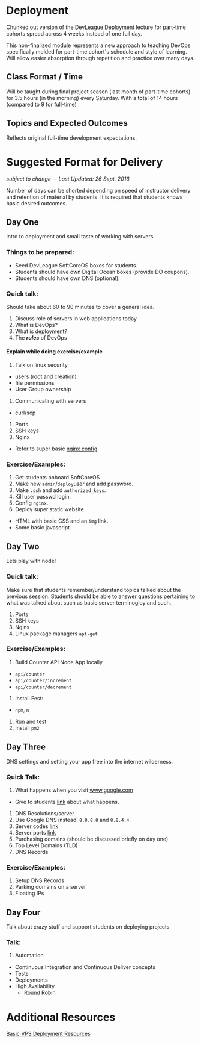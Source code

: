 # Deployment

Chunked out version of the [DevLeague Deployment](https://github.com/devleague/DevLeague-Modules/blob/master/Deployment/README.md) lecture for part-time cohorts spread across 4 weeks instead of one full day.

This non-finalized module represents a new approach to teaching DevOps specifically molded for part-time cohort's schedule and style of learning. Will allow easier absorption through repetition and practice over many days.

## Class Format / Time

Will be taught during final project season (last month of part-time cohorts) for 3.5 hours (in the morning) every Saturday. With a total of 14 hours (compared to 9 for full-time)


## Topics and Expected Outcomes

Reflects original full-time development expectations.

# Suggested Format for Delivery

_subject to change -- Last Updated: 26 Sept. 2016_

Number of days can be shorted depending on speed of instructor delivery and retention of material by students. It is required that students knows basic desired outcomes.

## Day One

Intro to deployment and small taste of working with servers.

### Things to be prepared:

- Seed DevLeague SoftCoreOS boxes for students.
- Students should have own Digital Ocean boxes (provide DO coupons).
- Students should have own DNS (optional).

### Quick talk:

Should take about 60 to 90 minutes to cover a general idea.

1. Discuss role of servers in web applications today.
1. What is DevOps?
1. What is deployment?
1. The ***rules*** of DevOps

#### Explain while doing exercise/example
1. Talk on linux security
  - users (root and creation)
  - file permissions
  - User Group ownership
1. Communicating with servers
  - curl/scp
1. Ports
1. SSH keys
1. Nginx
  - Refer to super basic [nginx config](https://github.com/devleague/Basic-VPS-Deployment-Resources/blob/master/node-app/single.conf)

### Exercise/Examples:
1. Get students onboard SoftCoreOS
1. Make new `admin`/`deploy`user and add password.
1. Make `.ssh` and add `authorized_keys`.
1. Kill user passwd login.
1. Config `nginx`.
1. Deploy super static website.
  - HTML with basic CSS and an `img` link.
  - Some basic javascript.

## Day Two

Lets play with node!

### Quick talk:

Make sure that students remember/understand topics talked about the previous session. Students should be able to answer questions pertaining to what was talked about such as basic server terminogloy and such.

1. Ports
1. SSH keys
1. Nginx
1. Linux package managers `apt-get`

### Exercise/Examples:

1. Build Counter API Node App locally
  - `api/counter`
  - `api/counter/increment`
  - `api/counter/decrement`
1. Install Fest:
  - `npm`, `n`
1. Run and test
1. Install `pm2`


## Day Three

DNS settings and setting your app free into the internet wilderness.

### Quick Talk:
1. What happens when you visit www.google.com
  - Give to students [link](https://github.com/alex/what-happens-when) about what happens.
1. DNS Resolutions/server
1. Use Google DNS instead! `8.8.8.8` and `8.8.4.4`.
1. Server codes [link](https://gist.github.com/sgnl/11084b28e28a18ee6a64)
1. Server ports [link](https://en.wikipedia.org/wiki/List_of_TCP_and_UDP_port_numbers)
1. Purchasing domains (should be discussed briefly on day one)
1. Top Level Domains (TLD)
1. DNS Records

### Exercise/Examples:
1. Setup DNS Records
1. Parking domains on a server
1. Floating IPs

## Day Four

Talk about crazy stuff and support students on deploying projects

### Talk:
1. Automation
  - Continuous Integration and Continuous Deliver concepts
  - Tests
  - Deployments
- High Availability.
  - Round Robin

# Additional Resources

[Basic VPS Deployment Resources](https://github.com/devleague/Basic-VPS-Deployment-Resources)
